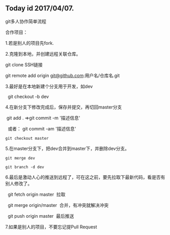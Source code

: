 
Today id 2017/04/07.
------------------------------

 git多人协作简单流程


合作项目：

1.若是别人的项目先fork.

2.克隆到本地，并创建远程关联仓库。
 
   git clone SSH链接

   git remote add origin git@github.com:用户名/仓库名.git

3.最好是在本地新建个分支用于开发，如dev
 
    git checkout -b dev
  
4.在新分支下修改完成后，保存并提交，再切回master分支
 
    git add .  =>git commit -m '描述信息'

    或者： git commit -am '描述信息'
  
    git checkout master
  
5.在master分支下，把dev合并到master下，并删除dev分支。
 
    git merge dev
  
    git branch -d dev
  
6.最后是激动人心的推送到远程了，可在这之前，要先拉取下最新代码，看是否有别人修改了。
 
    git fetch origin master  拉取

    git merge origin/master  合并，有冲突就解决冲突
  
    git push origin master  最后推送
  
7.如果是别人的项目，不要忘记提Pull Request
  

